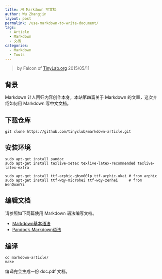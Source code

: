 ```yaml
---
title: 用 Markdown 写文档
author: Wu Zhangjin
layout: post
permalink: /use-markdown-to-write-document/
tags:
  - Article
  - Markdown
  - 文档
categories:
  - Markdown
  - Tools
---
```


> by Falcon of [TinyLab.org][1]
> 2015/05/11


## 背景

Markdown 让人回归内容创作本身，本站第四篇关于 Markdown 的文章，这次介绍如何用 Markdown 写中文文档。

## 下载仓库

    git clone https://github.com/tinyclub/markdown-article.git


## 安装环境

    sudo apt-get install pandoc
    sudo apt-get install texlive-xetex texlive-latex-recommended texlive-latex-extra

    sudo apt-get install ttf-arphic-gbsn00lp ttf-arphic-ukai # from arphic
    sudo apt-get install ttf-wqy-microhei ttf-wqy-zenhei     # from WenQuanYi


## 编辑文档

请参照如下两篇使用 Markdown 语法编写文档。

  * [Markdown基本语法][2]
  * [Pandoc&#8217;s Markdown语法][3]

## 编译

    cd markdown-article/
    make


编译完会生成一份 doc.pdf 文档。





 [1]: http://tinylab.org
 [2]: http://wowubuntu.com/markdown/
 [3]: http://johnmacfarlane.net/pandoc/demo/example9/pandocs-markdown.html
